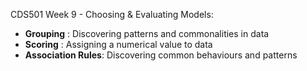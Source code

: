 CDS501
Week 9 - Choosing & Evaluating Models:
- **Grouping** : Discovering patterns and commonalities in data 
- **Scoring** : Assigning a numerical value to data
- **Association Rules**: Discovering common behaviours and patterns

